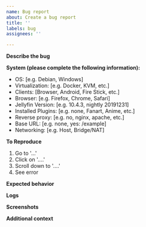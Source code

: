 ```yaml
---
name: Bug report
about: Create a bug report
title: ''
labels: bug
assignees: ''

---
```


**Describe the bug**
<!-- A clear and concise description of what the bug is. -->

**System (please complete the following information):**
 - OS: [e.g. Debian, Windows]
 - Virtualization: [e.g. Docker, KVM, etc.]
 - Clients: [Browser, Android, Fire Stick, etc.]
 - Browser: [e.g. Firefox, Chrome, Safari]
 - Jellyfin Version: [e.g. 10.4.3, nightly 20191231]
 - Installed Plugins: [e.g. none, Fanart, Anime, etc.]
 - Reverse proxy: [e.g. no, nginx, apache, etc.]
 - Base URL: [e.g. none, yes: /example]
 - Networking: [e.g. Host, Bridge/NAT]

**To Reproduce**
<!-- Steps to reproduce the behavior: -->
1. Go to '...'
2. Click on '....'
3. Scroll down to '....'
4. See error

**Expected behavior**
<!-- A clear and concise description of what you expected to happen. -->

**Logs**
<!-- Please paste any log errors. -->

**Screenshots**
<!-- If applicable, add screenshots to help explain your problem. -->

**Additional context**
<!-- Add any other context about the problem here. -->
